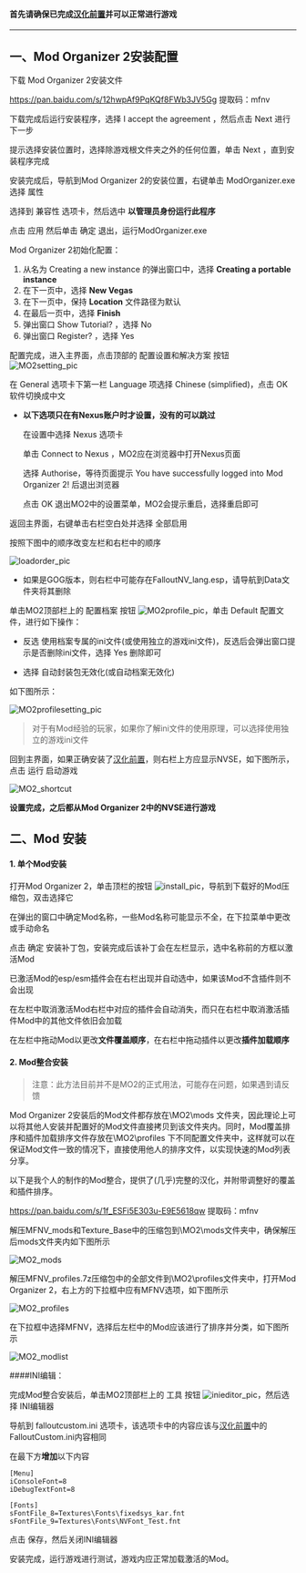 #### 首先请确保已完成[汉化前置](utilities.md "汉化前置")并可以正常进行游戏

------

## 一、Mod Organizer 2安装配置

下载 Mod Organizer 2安装文件

https://pan.baidu.com/s/12hwpAf9PqKQf8FWb3JV5Gg 提取码：mfnv 

下载完成后运行安装程序，选择 I accept the agreement ，然后点击 Next 进行下一步

提示选择安装位置时，选择除游戏根文件夹之外的任何位置，单击 Next ，直到安装程序完成

安装完成后，导航到Mod Organizer 2的安装位置，右键单击 ModOrganizer.exe 选择 属性

选择到 兼容性 选项卡，然后选中 **以管理员身份运行此程序**

点击 应用 然后单击 确定 退出，运行ModOrganizer.exe

Mod Organizer 2初始化配置：

1. 从名为 Creating a new instance 的弹出窗口中，选择 **Creating a portable instance**
2. 在下一页中，选择 **New Vegas**
3. 在下一页中，保持 **Location** 文件路径为默认
4. 在最后一页中，选择 **Finish**
5. 弹出窗口 Show Tutorial? ，选择 No
6. 弹出窗口 Register? ，选择 Yes

配置完成，进入主界面，点击顶部的 配置设置和解决方案 按钮 ![MO2setting_pic](https://s1.ax1x.com/2020/07/23/UOXh7T.jpg "MO2setting_pic")

在 General 选项卡下第一栏 Language 项选择 Chinese (simplified)，点击 OK 软件切换成中文

- **以下选项只在有Nexus账户时才设置，没有的可以跳过**

  在设置中选择 Nexus 选项卡

  单击 Connect to Nexus ，MO2应在浏览器中打开Nexus页面

  选择 Authorise，等待页面提示 You have successfully logged into Mod Organizer 2! 后退出浏览器

  点击 OK 退出MO2中的设置菜单，MO2会提示重启，选择重启即可

返回主界面，右键单击右栏空白处并选择 全部启用

按照下图中的顺序改变左栏和右栏中的顺序

![loadorder_pic](https://s1.ax1x.com/2020/07/23/UOjS4e.jpg "loadorder_pic")

- 如果是GOG版本，则右栏中可能存在FalloutNV_lang.esp，请导航到Data文件夹将其删除

单击MO2顶部栏上的 配置档案 按钮 ![MO2profile_pic](https://s1.ax1x.com/2020/07/23/UOxi0P.jpg "MO2profile_pic")，单击 Default 配置文件，进行如下操作：

- 反选 使用档案专属的ini文件(或使用独立的游戏ini文件)，反选后会弹出窗口提示是否删除ini文件，选择 Yes 删除即可

- 选择 自动封装包无效化(或自动档案无效化)

如下图所示：

![MO2profilesetting_pic](https://s1.ax1x.com/2020/07/23/UOzuCD.jpg "MO2profilesetting_pic")

> 对于有Mod经验的玩家，如果你了解ini文件的使用原理，可以选择使用独立的游戏ini文件

回到主界面，如果正确安装了[汉化前置](utilities.md "汉化前置")，则右栏上方应显示NVSE，如下图所示，点击 运行 启动游戏

![MO2_shortcut](https://s1.ax1x.com/2023/01/22/pSJaE1P.jpg "MO2_shortcut")

**设置完成，之后都从Mod Organizer 2中的NVSE进行游戏**

## 二、Mod 安装

#### 1. 单个Mod安装

打开Mod Organizer 2，单击顶栏的按钮 ![install_pic](https://s1.ax1x.com/2020/08/01/aGy1D1.png "install_pic")，导航到下载好的Mod压缩包，双击选择它

在弹出的窗口中确定Mod名称，一些Mod名称可能显示不全，在下拉菜单中更改或手动命名

点击 确定 安装补丁包，安装完成后该补丁会在左栏显示，选中名称前的方框以激活Mod

已激活Mod的esp/esm插件会在右栏出现并自动选中，如果该Mod不含插件则不会出现

在左栏中取消激活Mod右栏中对应的插件会自动消失，而只在右栏中取消激活插件Mod中的其他文件依旧会加载

在左栏中拖动Mod以更改**文件覆盖顺序**，在右栏中拖动插件以更改**插件加载顺序**

#### 2. Mod整合安装

> 注意：此方法目前并不是MO2的正式用法，可能存在问题，如果遇到请反馈

Mod Organizer 2安装后的Mod文件都存放在\MO2\mods 文件夹，因此理论上可以将其他人安装并配置好的Mod文件直接拷贝到该文件夹内。同时，Mod覆盖排序和插件加载排序文件存放在\MO2\profiles 下不同配置文件夹中，这样就可以在保证Mod文件一致的情况下，直接使用他人的排序文件，以实现快速的Mod列表分享。

以下是我个人的制作的Mod整合，提供了(几乎)完整的汉化，并附带调整好的覆盖和插件排序。

https://pan.baidu.com/s/1f_ESFi5E303u-E9E5618qw 提取码：mfnv

解压MFNV_mods和Texture_Base中的压缩包到\MO2\mods文件夹中，确保解压后mods文件夹内如下图所示

![MO2_mods](https://s1.ax1x.com/2023/01/22/pSJtocT.jpg "MO2_mods")

解压MFNV_profiles.7z压缩包中的全部文件到\MO2\profiles文件夹中，打开Mod Organizer 2，右上方的下拉框中应有MFNV选项，如下图所示

![MO2_profiles](https://s1.ax1x.com/2023/01/22/pSJUGee.jpg "MO2_profiles")

在下拉框中选择MFNV，选择后左栏中的Mod应该进行了排序并分类，如下图所示

![MO2_modlist](https://s1.ax1x.com/2023/01/22/pSJaGcV.jpg "MO2_modlist")

####INI编辑：

完成Mod整合安装后，单击MO2顶部栏上的 工具 按钮 ![inieditor_pic](https://s1.ax1x.com/2020/08/01/aGhXHH.jpg "inieditor_pic")，然后选择 INI编辑器

导航到 falloutcustom.ini 选项卡，该选项卡中的内容应该与[汉化前置](utilities.md "汉化前置")中的FalloutCustom.ini内容相同

在最下方**增加**以下内容

    [Menu]
    iConsoleFont=8
    iDebugTextFont=8
    
    [Fonts]
    sFontFile_8=Textures\Fonts\fixedsys_kar.fnt
    sFontFile_9=Textures\Fonts\NVFont_Test.fnt


点击 保存，然后关闭INI编辑器

安装完成，运行游戏进行测试，游戏内应正常加载激活的Mod。